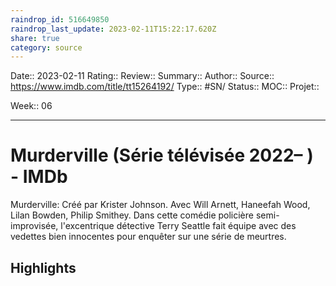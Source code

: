 ```yaml
---
raindrop_id: 516649850
raindrop_last_update: 2023-02-11T15:22:17.620Z
share: true
category: source
---
```


Date:: 2023-02-11
Rating::
Review:: 
Summary:: 
Author::
Source:: https://www.imdb.com/title/tt15264192/
Type:: #SN/
Status:: 
MOC::
Projet:: 

Week:: 06

***
# Murderville (Série télévisée 2022– ) - IMDb

Murderville: Créé par Krister Johnson. Avec Will Arnett, Haneefah Wood, Lilan Bowden, Philip Smithey. Dans cette comédie policière semi-improvisée, l'excentrique détective Terry Seattle fait équipe avec des vedettes bien innocentes pour enquêter sur une série de meurtres.

## Highlights

